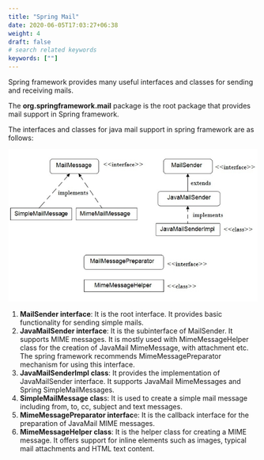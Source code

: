```yaml
---
title: "Spring Mail"
date: 2020-06-05T17:03:27+06:38
weight: 4
draft: false
# search related keywords
keywords: [""]
---
```


Spring framework provides many useful interfaces and classes for sending and receiving mails.

The **org.springframework.mail** package is the root package that provides mail support in Spring framework.   

The interfaces and classes for java mail support in spring framework are as follows:  

![](springmailapi.jpg)  

1. **MailSender interface**: It is the root interface. It provides basic functionality for sending simple mails.
1. **JavaMailSender interface**: It is the subinterface of MailSender. It supports MIME messages. It is mostly used with MimeMessageHelper class for the creation of JavaMail MimeMessage, with attachment etc. The spring framework recommends MimeMessagePreparator mechanism for using this interface.
1. **JavaMailSenderImpl class**: It provides the implementation of JavaMailSender interface. It supports JavaMail MimeMessages and Spring SimpleMailMessages.
1. **SimpleMailMessage clas**s: It is used to create a simple mail message including from, to, cc, subject and text messages.
1. **MimeMessagePreparator interfac**e: It is the callback interface for the preparation of JavaMail MIME messages.
1. **MimeMessageHelper class**: It is the helper class for creating a MIME message. It offers support for inline elements such as images, typical mail attachments and HTML text content.